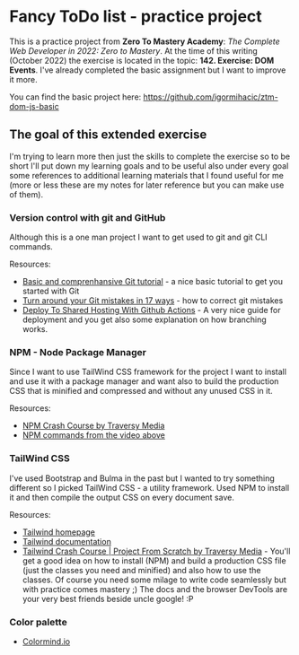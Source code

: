 # Fancy ToDo list - practice project

This is a practice project from **Zero To Mastery Academy**: *The Complete Web Developer in 2022: Zero to Mastery*. At the time of this writing (October 2022) the exercise is located in the topic: **142. Exercise: DOM Events**. I've already completed the basic assignment but I want to improve it more.

You can find the basic project here:
https://github.com/igormihacic/ztm-dom-js-basic

## The goal of this extended exercise
I'm trying to learn more then just the skills to complete the exercise so to be short I'll put down my learning goals and to be useful also under every goal some references to additional learning materials that I found useful for me (more or less these are my notes for later reference but you can make use of them).

### Version control with git and GitHub
Although this is a one man project I want to get used to git and git CLI commands.

Resources:
- [Basic and comprenhansive Git tutorial](https://toolsqa.com/git/git-tutorial/) - a nice basic tutorial to get you started with Git
- [Turn around your Git mistakes in 17 ways](https://dev.to/smitterhane/turn-around-your-git-mistakes-in-17-ways-2mn1) - how to correct git mistakes
- [Deploy To Shared Hosting With Github Actions](https://youtu.be/UNWIXYSZfZY) - A very nice guide for deployment and you get also some explanation on how branching works.

### NPM - Node Package Manager
Since I want to use TailWind CSS framework for the project I want to install and use it with a package manager and want also to build the production CSS that is minified and compressed and without any unused CSS in it.

Resources:
- [NPM Crash Course by Traversy Media](https://youtu.be/jHDhaSSKmB0)
- [NPM commands from the video above](https://gist.github.com/bradtraversy/09177818de0f43a6e74e2cd05d1fe596)

### TailWind CSS
I've used Bootstrap and Bulma in the past but I wanted to try something different so I picked TailWind CSS - a utility framework. Used NPM to install it and then compile the output CSS on every document save.

Resources:
- [Tailwind homepage](https://tailwindcss.com)
- [Tailwind documentation](https://tailwindcss.com/docs/)
- [Tailwind Crash Course | Project From Scratch by Traversy Media](https://youtu.be/dFgzHOX84xQ) - You'll get a good idea on how to install (NPM) and build a production CSS file (just the classes you need and minified) and also how to use the classes. Of course you need some milage to write code seamlessly but with practice comes mastery ;) The docs and the browser DevTools are your very best friends beside uncle google! :P

### Color palette
- [Colormind.io](http://colormind.io/)